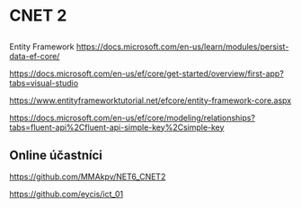 # CNET 2

##
Entity Framework
https://docs.microsoft.com/en-us/learn/modules/persist-data-ef-core/

https://docs.microsoft.com/en-us/ef/core/get-started/overview/first-app?tabs=visual-studio

https://www.entityframeworktutorial.net/efcore/entity-framework-core.aspx

https://docs.microsoft.com/en-us/ef/core/modeling/relationships?tabs=fluent-api%2Cfluent-api-simple-key%2Csimple-key


## Online účastníci
https://github.com/MMAkpv/NET6_CNET2

https://github.com/eycis/ict_01
